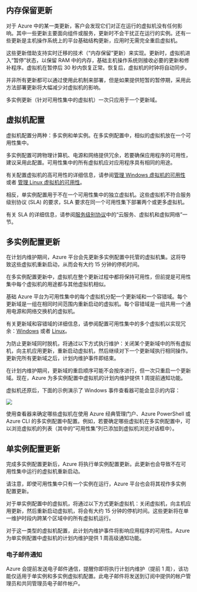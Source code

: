 <!-- Ibiza portal: tested -->

## 内存保留更新

对于 Azure 中的某一类更新，客户会发现它们对正在运行的虚拟机没有任何影响。其中一些更新主要面向组件或服务，更新时不会干扰正在运行的实例。还有一些更新是主机操作系统上的平台基础结构更新，应用时无需完全重启虚拟机。

这些更新借助支持实时迁移的技术（“内存保留”更新）来实现。更新时，虚拟机进入“暂停”状态，以保留 RAM 中的内存，基础主机操作系统则接收必要的更新和修补程序。虚拟机在暂停后 30 秒内恢复正常。恢复后，虚拟机的时钟将自动同步。

并非所有更新都可以通过使用此机制来部署，但是如果提供短暂的暂停期，采用此方法部署更新将大幅减少对虚拟机的影响。

多实例更新（针对可用性集中的虚拟机）一次只应用于一个更新域。

## 虚拟机配置

虚拟机配置分两种：多实例和单实例。在多实例配置中，相似的虚拟机放在一个可用性集中。

多实例配置可跨物理计算机、电源和网络提供冗余，若要确保应用程序的可用性，建议采用此配置。可用性集中的所有虚拟机应对应用程序具有相同的用途。

有关配置虚拟机的高可用性的详细信息，请参阅[管理 Windows 虚拟机的可用性](../articles/virtual-machines/virtual-machines-windows-manage-availability.md) 或者 [管理 Linux 虚拟机的可用性](../articles/virtual-machines/virtual-machines-linux-manage-availability.md)。

相反，单实例配置用于不在一个可用性集中的独立虚拟机。这些虚拟机不符合服务级别协议 (SLA) 的要求，SLA 要求在同一个可用性集下部署两个或更多虚拟机。

有关 SLA 的详细信息，请参阅[服务级别协议](https://www.azure.cn/support/legal/sla/)中的“云服务、虚拟机和虚拟网络”一节。

## 多实例配置更新

在计划内维护期间，Azure 平台会先更新多实例配置中托管的虚拟机集。这将导致这些虚拟机重新启动，从而会有大约 15 分钟的停机时间。

在多实例配置更新中，虚拟机在整个更新过程中都将保持可用性，但前提是可用性集中每个虚拟机的用途都与其他虚拟机相似。

基础 Azure 平台为可用性集中的每个虚拟机分配一个更新域和一个容错域。每个更新域是一组在相同时间范围内重新启动的虚拟机。每个容错域是一组共用一个通用电源和网络交换机的虚拟机。

有关更新域和容错域的详细信息，请参阅配置可用性集中的多个虚拟机以实现冗余：[Windows](../articles/virtual-machines/virtual-machines-windows-manage-availability.md#configure-multiple-virtual-machines-in-an-availability-set-for-redundancy) 或者 [Linux](../articles/virtual-machines/virtual-machines-linux-manage-availability.md#configure-multiple-virtual-machines-in-an-availability-set-for-redundancy)。

为防止更新域同时脱机，将通过以下方式执行维护：关闭某个更新域中的所有虚拟机，向主机应用更新，重新启动虚拟机，然后继续对下一个更新域执行相同操作。更新完所有更新域之后，计划内维护事件即结束。

在计划内维护期间，更新域的重启顺序可能不会按序进行，但一次只重启一个更新域。现在，Azure 为多实例配置中虚拟机的计划内维护提供 1 周提前通知功能。

虚拟机还原后，下面的示例演示了 Windows 事件查看器可能会显示的内容：

<!--Image reference-->
![][image2]

使用查看器来确定哪些虚拟机在使用 Azure 经典管理门户、Azure PowerShell 或 Azure CLI 的多实例配置中配置。例如，若要确定哪些虚拟机在多实例配置中，可以浏览虚拟机的列表（其中的“可用性集”列已添加到虚拟机浏览对话框中）。

## 单实例配置更新

完成多实例配置更新后，Azure 将执行单实例配置更新。此更新也会导致不在可用性集中运行的虚拟机重新启动。

请注意，即使可用性集中只有一个实例在运行，Azure 平台也会将其视作多实例配置更新。

对于单实例配置中的虚拟机，将通过以下方式更新虚拟机：关闭虚拟机，向主机应用更新，然后重新启动虚拟机，将会有大约 15 分钟的停机时间。这些更新将在单一维护时段内跨某个区域中的所有虚拟机运行。

对于这一类型的虚拟机配置，此计划内维护事件将影响应用程序的可用性。Azure 为单实例配置中虚拟机的计划内维护提供 1 周高级通知功能。

### 电子邮件通知

Azure 会提前发送电子邮件通信，提醒你即将执行计划内维护（提前 1 周），该功能仅适用于单实例和多实例虚拟机配置。此电子邮件将发送到订阅中提供的帐户管理员和共同管理员电子邮件帐户。

<!--Anchors-->
[image1]: ./media/virtual-machines-common-planned-maintenance/vmplanned1.png
[image2]: ./media/virtual-machines-common-planned-maintenance/EventViewerPostReboot.png
[image3]: ./media/virtual-machines-common-planned-maintenance/RegionPairs.PNG
[image4]: ./media/virtual-machines-common-planned-maintenance/AvailabilitySetExample.png

<!--Link references-->
[Virtual Machines Manage Availability]: ../articles/virtual-machines/virtual-machines-windows-hero-tutorial.md
[Understand planned versus unplanned maintenance]: ../articles/virtual-machines/virtual-machines-windows-manage-availability.md#Understand-planned-versus-unplanned-maintenance